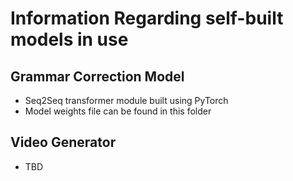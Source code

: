 # Information Regarding self-built models in use

## Grammar Correction Model

- Seq2Seq transformer module built using PyTorch
- Model weights file can be found in this folder

## Video Generator

- TBD
